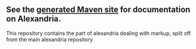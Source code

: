 See the [generated Maven site](http://huygensING.github.io/alexandria) for documentation on Alexandria.
------

This repository contains the part of alexandria dealing with markup, split off from the main alexandria repository